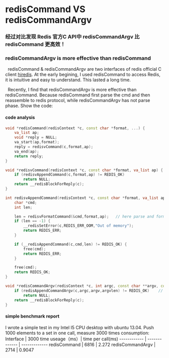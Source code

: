 # redisCommand VS redisCommandArgv

###   经过对比发现 Redis 官方C API中 redisCommandArgv 比 redisCommand 更高效！
###   redisCommandArgv is more effective than redisCommand

   redisCommand & redisCommandArgv are two interfaces of redis official C client [hiredis](https://github.com/redis/hiredis). At the early begining, I used redisCommand to access Redis, it is intuitive and easy to understand. This lasted a long time. 
   
   Recently, I find that redisCommandArgv is more effective than redisCommand. Because redisCommand first parse the cmd and then reassemble to redis protocol, while redisCommandArgv has not parse phase. Show the code:

####   code analysis
```C++
void *redisCommand(redisContext *c, const char *format, ...) {
    va_list ap;
    void *reply = NULL;
    va_start(ap,format);
    reply = redisvCommand(c,format,ap);
    va_end(ap);
    return reply;
}

void *redisvCommand(redisContext *c, const char *format, va_list ap) {
    if (redisvAppendCommand(c,format,ap) != REDIS_OK)
        return NULL;
    return __redisBlockForReply(c);
}

int redisvAppendCommand(redisContext *c, const char *format, va_list ap) {
    char *cmd;
    int len;

    len = redisvFormatCommand(&cmd,format,ap);   // here parse and format redis cmd
    if (len == -1) {
        __redisSetError(c,REDIS_ERR_OOM,"Out of memory");
        return REDIS_ERR;
    }

    if (__redisAppendCommand(c,cmd,len) != REDIS_OK) {
        free(cmd);
        return REDIS_ERR;
    }

    free(cmd);
    return REDIS_OK;
}
```
  
```C++
void *redisCommandArgv(redisContext *c, int argc, const char **argv, const size_t *argvlen) {
    if (redisAppendCommandArgv(c,argc,argv,argvlen) != REDIS_OK)    // no parse phase
        return NULL;
    return __redisBlockForReply(c);
}
```

####   simple benchmark report
I wrote a simple test in my Intel I5 CPU desktop with ubuntu 13.04. Push 1000 elements to a set in one call, measure 3000 times consumption:
Interface | 3000 time useage（ms）| time per call(ms)
------------ | ------------- | -------------
redisCommand | 6816 | 2.272
redisCommandArgv | 2714 | 0.9047










